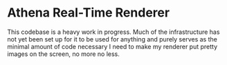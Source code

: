 # Athena Real-Time Renderer

This codebase is a heavy work in progress. Much of the infrastructure has not yet been set up for it to be used
for anything and purely serves as the minimal amount of code necessary I need to make my renderer put pretty
images on the screen, no more no less.
